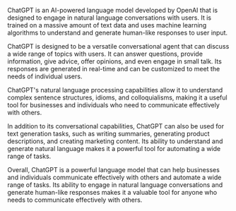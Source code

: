 ChatGPT is an AI-powered language model developed by OpenAI that is designed to engage in natural language conversations with users. It is trained on a massive amount of text data and uses machine learning algorithms to understand and generate human-like responses to user input.

ChatGPT is designed to be a versatile conversational agent that can discuss a wide range of topics with users. It can answer questions, provide information, give advice, offer opinions, and even engage in small talk. Its responses are generated in real-time and can be customized to meet the needs of individual users.

ChatGPT's natural language processing capabilities allow it to understand complex sentence structures, idioms, and colloquialisms, making it a useful tool for businesses and individuals who need to communicate effectively with others.

In addition to its conversational capabilities, ChatGPT can also be used for text generation tasks, such as writing summaries, generating product descriptions, and creating marketing content. Its ability to understand and generate natural language makes it a powerful tool for automating a wide range of tasks.

Overall, ChatGPT is a powerful language model that can help businesses and individuals communicate effectively with others and automate a wide range of tasks. Its ability to engage in natural language conversations and generate human-like responses makes it a valuable tool for anyone who needs to communicate effectively with others.
